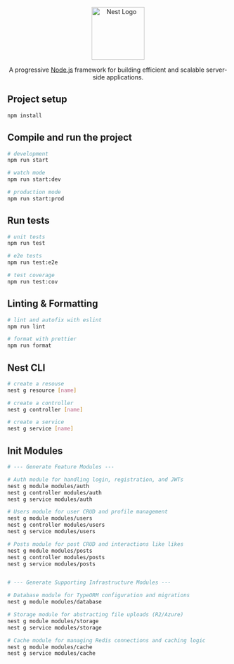 <p align="center">
  <a href="http://nestjs.com/" target="blank"><img src="https://nestjs.com/img/logo-small.svg" width="120" alt="Nest Logo" /></a>
</p>

[circleci-image]: https://img.shields.io/circleci/build/github/nestjs/nest/master?token=abc123def456
[circleci-url]: https://circleci.com/gh/nestjs/nest

<p align="center">A progressive <a href="http://nodejs.org" target="_blank">Node.js</a> framework for building efficient and scalable server-side applications.</p>

## Project setup

```bash
npm install
```

## Compile and run the project

```bash
# development
npm run start

# watch mode
npm run start:dev

# production mode
npm run start:prod
```

## Run tests

```bash
# unit tests
npm run test

# e2e tests
npm run test:e2e

# test coverage
npm run test:cov
```

## Linting & Formatting
```bash
# lint and autofix with eslint
npm run lint

# format with prettier
npm run format
```

## Nest CLI
```bash
# create a resouse
nest g resource [name]

# create a controller
nest g controller [name]

# create a service
nest g service [name]
```

## Init Modules 
```bash
# --- Generate Feature Modules ---

# Auth module for handling login, registration, and JWTs
nest g module modules/auth
nest g controller modules/auth
nest g service modules/auth

# Users module for user CRUD and profile management
nest g module modules/users
nest g controller modules/users
nest g service modules/users

# Posts module for post CRUD and interactions like likes
nest g module modules/posts
nest g controller modules/posts
nest g service modules/posts


# --- Generate Supporting Infrastructure Modules ---

# Database module for TypeORM configuration and migrations
nest g module modules/database

# Storage module for abstracting file uploads (R2/Azure)
nest g module modules/storage
nest g service modules/storage

# Cache module for managing Redis connections and caching logic
nest g module modules/cache
nest g service modules/cache
```

